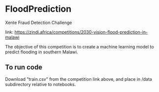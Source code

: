 # FloodPrediction
Xente Fraud Detection Challenge

link: https://zindi.africa/competitions/2030-vision-flood-prediction-in-malawi

The objective of this competition is to create a machine learning model to predict flooding in southern Malawi. 

## To run code
Download "train.csv" from the competition link above, and place in /data subdirectory relative to notebooks.
